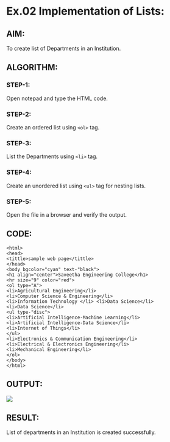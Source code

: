 # Ex.02 Implementation of Lists:

## AIM:
  To create list of Departments in an Institution.

## ALGORITHM:
### STEP-1:
  Open notepad and type the HTML code.

### STEP-2:
  Create an ordered list using ```<ol>``` tag.

### STEP-3:
  List the Departments using ```<li>``` tag.

### STEP-4:
  Create an unordered list using ```<ul>``` tag for nesting lists.

### STEP-5:
  Open the file in a browser and verify the output.
  
## CODE:
```
<html>
<head>
<tittle>sample web page</tittle>
</head>
<body bgcolor="cyan" text-"black">
<h1 align="center">Saveetha Engineering College</h1>
<hr size="9" color="red">
<ol type="A">
<li>Agricultural Engineering</li>
<li>Computer Science & Engineering</li>
<li>Information Technology </li> <li>Data Science</li>
<li>Data Science</li>
<ul type-"disc">
<li>Artificial Intelligence-Machine Learning</li>
<li>Artificial Intelligence-Data Science</li>
<li>Internet of Things</li>
</ul>
<li>Electronics & Communication Engineering</li>
<li>Electrical & Electronics Engineering</li>
<li>Mechanical Engineering</li>
</ol>
</body>
</html>
```

## OUTPUT:


 ![](/file:///home/sec/Ex02_Web-Design/exp2.jpeg)


## RESULT:

  List of departments in an Institution is created successfully.
